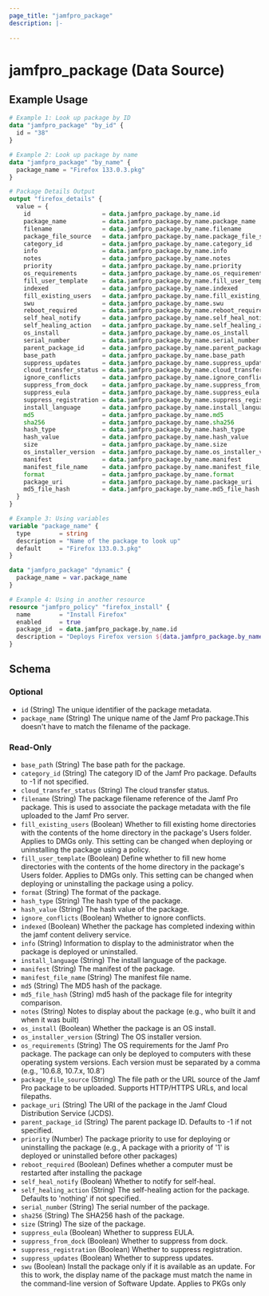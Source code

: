 ```yaml
---
page_title: "jamfpro_package"
description: |-
  
---
```


# jamfpro_package (Data Source)


## Example Usage
```terraform
# Example 1: Look up package by ID
data "jamfpro_package" "by_id" {
  id = "38"
}

# Example 2: Look up package by name 
data "jamfpro_package" "by_name" {
  package_name = "Firefox 133.0.3.pkg"
}

# Package Details Output
output "firefox_details" {
  value = {
    id                    = data.jamfpro_package.by_name.id
    package_name          = data.jamfpro_package.by_name.package_name
    filename              = data.jamfpro_package.by_name.filename
    package_file_source   = data.jamfpro_package.by_name.package_file_source
    category_id           = data.jamfpro_package.by_name.category_id
    info                  = data.jamfpro_package.by_name.info
    notes                 = data.jamfpro_package.by_name.notes
    priority              = data.jamfpro_package.by_name.priority
    os_requirements       = data.jamfpro_package.by_name.os_requirements
    fill_user_template    = data.jamfpro_package.by_name.fill_user_template
    indexed               = data.jamfpro_package.by_name.indexed
    fill_existing_users   = data.jamfpro_package.by_name.fill_existing_users
    swu                   = data.jamfpro_package.by_name.swu
    reboot_required       = data.jamfpro_package.by_name.reboot_required
    self_heal_notify      = data.jamfpro_package.by_name.self_heal_notify
    self_healing_action   = data.jamfpro_package.by_name.self_healing_action
    os_install            = data.jamfpro_package.by_name.os_install
    serial_number         = data.jamfpro_package.by_name.serial_number
    parent_package_id     = data.jamfpro_package.by_name.parent_package_id
    base_path             = data.jamfpro_package.by_name.base_path
    suppress_updates      = data.jamfpro_package.by_name.suppress_updates
    cloud_transfer_status = data.jamfpro_package.by_name.cloud_transfer_status
    ignore_conflicts      = data.jamfpro_package.by_name.ignore_conflicts
    suppress_from_dock    = data.jamfpro_package.by_name.suppress_from_dock
    suppress_eula         = data.jamfpro_package.by_name.suppress_eula
    suppress_registration = data.jamfpro_package.by_name.suppress_registration
    install_language      = data.jamfpro_package.by_name.install_language
    md5                   = data.jamfpro_package.by_name.md5
    sha256                = data.jamfpro_package.by_name.sha256
    hash_type             = data.jamfpro_package.by_name.hash_type
    hash_value            = data.jamfpro_package.by_name.hash_value
    size                  = data.jamfpro_package.by_name.size
    os_installer_version  = data.jamfpro_package.by_name.os_installer_version
    manifest              = data.jamfpro_package.by_name.manifest
    manifest_file_name    = data.jamfpro_package.by_name.manifest_file_name
    format                = data.jamfpro_package.by_name.format
    package_uri           = data.jamfpro_package.by_name.package_uri
    md5_file_hash         = data.jamfpro_package.by_name.md5_file_hash
  }
}

# Example 3: Using variables
variable "package_name" {
  type        = string
  description = "Name of the package to look up"
  default     = "Firefox 133.0.3.pkg"
}

data "jamfpro_package" "dynamic" {
  package_name = var.package_name
}

# Example 4: Using in another resource
resource "jamfpro_policy" "firefox_install" {
  name        = "Install Firefox"
  enabled     = true
  package_id  = data.jamfpro_package.by_name.id
  description = "Deploys Firefox version ${data.jamfpro_package.by_name.package_name}"
}
```

<!-- schema generated by tfplugindocs -->
## Schema

### Optional

- `id` (String) The unique identifier of the package metadata.
- `package_name` (String) The unique name of the Jamf Pro package.This doesn't have to match the filename of the package.

### Read-Only

- `base_path` (String) The base path for the package.
- `category_id` (String) The category ID of the Jamf Pro package. Defaults to -1 if not specified.
- `cloud_transfer_status` (String) The cloud transfer status.
- `filename` (String) The package filename reference of the Jamf Pro package. This is used to associate the package metadata with the file uploaded to the Jamf Pro server.
- `fill_existing_users` (Boolean) Whether to fill existing home directories with the contents of the home directory in the package's Users folder. Applies to DMGs only. This setting can be changed when deploying or uninstalling the package using a policy.
- `fill_user_template` (Boolean) Define whether to fill new home directories with the contents of the home directory in the package's Users folder. Applies to DMGs only. This setting can be changed when deploying or uninstalling the package using a policy.
- `format` (String) The format of the package.
- `hash_type` (String) The hash type of the package.
- `hash_value` (String) The hash value of the package.
- `ignore_conflicts` (Boolean) Whether to ignore conflicts.
- `indexed` (Boolean) Whether the package has completed indexing within the jamf content delivery service.
- `info` (String) Information to display to the administrator when the package is deployed or uninstalled.
- `install_language` (String) The install language of the package.
- `manifest` (String) The manifest of the package.
- `manifest_file_name` (String) The manifest file name.
- `md5` (String) The MD5 hash of the package.
- `md5_file_hash` (String) md5 hash of the package file for integrity comparison.
- `notes` (String) Notes to display about the package (e.g., who built it and when it was built)
- `os_install` (Boolean) Whether the package is an OS install.
- `os_installer_version` (String) The OS installer version.
- `os_requirements` (String) The OS requirements for the Jamf Pro package. The package can only be deployed to computers with these operating system versions. Each version must be separated by a comma (e.g., '10.6.8, 10.7.x, 10.8')
- `package_file_source` (String) The file path or the URL source of the Jamf Pro package to be uploaded. Supports HTTP/HTTPS URLs, and local filepaths.
- `package_uri` (String) The URI of the package in the Jamf Cloud Distribution Service (JCDS).
- `parent_package_id` (String) The parent package ID. Defaults to -1 if not specified.
- `priority` (Number) The package priority to use for deploying or uninstalling the package (e.g., A package with a priority of '1' is deployed or uninstalled before other packages)
- `reboot_required` (Boolean) Defines whether a computer must be restarted after installing the package
- `self_heal_notify` (Boolean) Whether to notify for self-heal.
- `self_healing_action` (String) The self-healing action for the package. Defaults to 'nothing' if not specified.
- `serial_number` (String) The serial number of the package.
- `sha256` (String) The SHA256 hash of the package.
- `size` (String) The size of the package.
- `suppress_eula` (Boolean) Whether to suppress EULA.
- `suppress_from_dock` (Boolean) Whether to suppress from dock.
- `suppress_registration` (Boolean) Whether to suppress registration.
- `suppress_updates` (Boolean) Whether to suppress updates.
- `swu` (Boolean) Install the package only if it is available as an update. For this to work, the display name of the package must match the name in the command-line version of Software Update. Applies to PKGs only